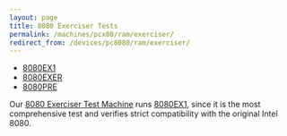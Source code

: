```yaml
---
layout: page
title: 8080 Exerciser Tests
permalink: /machines/pcx80/ram/exerciser/
redirect_from: /devices/pc8080/ram/exerciser/
---
```


  - [8080EX1](8080EX1.MAC)
  - [8080EXER](8080EXER.MAC)
  - [8080PRE](8080PRE.MAC)

Our [8080 Exerciser Test Machine](/machines/pcx80/exerciser/) runs [8080EX1](8080EX1.MAC),
since it is the most comprehensive test and verifies strict compatibility with the original Intel 8080. 

